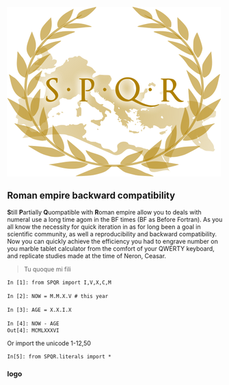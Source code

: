 ![spqr logo](docs/logo.png)

## Roman empire backward compatibility 

**S**till **P**artially **Q**uompatible with **R**oman empire allow you to deals with
numeral use a long time agom in the BF times (BF as Before Fortran).  As you
all know the necessity for quick iteration in as for long been a goal in
scientific community, as well a reproducibility and backward compatibility.
Now you can quickly achieve the efficiency you had to engrave number on you
marble tablet calculator from the comfort of your QWERTY keyboard, and replicate studies made at the time of Neron, Ceasar. 


> Tu quoque mi fili


```
In [1]: from SPQR import I,V,X,C,M

In [2]: NOW = M.M.X.V # this year

In [3]: AGE = X.X.I.X

In [4]: NOW - AGE
Out[4]: MCMLXXXVI
```

Or import the unicode 1-12,50

```
In[5]: from SPQR.literals import *
```


### logo
